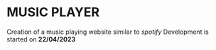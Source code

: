 # MUSIC PLAYER

Creation of a music playing website similar to *spotify*
Development is started on **22/04/2023**